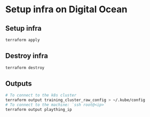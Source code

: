 # Setup infra on Digital Ocean

## Setup infra

```bash
terraform apply
```

## Destroy infra

```bash
terraform destroy
```

## Outputs

```bash
# To connect to the k8s cluster
terraform output training_cluster_raw_config > ~/.kube/config
# To connect to the machine: `ssh root@<ip>`
terraform output plaything_ip
```
